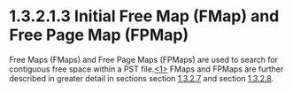 <html dir="LTR" xmlns:mshelp="http://msdn.microsoft.com/mshelp" xmlns:ddue="http://ddue.schemas.microsoft.com/authoring/2003/5" xmlns:xlink="http://www.w3.org/1999/xlink" xmlns:tool="http://www.microsoft.com/tooltip">
    <head>
        <meta http-equiv="Content-Type" content="text/html; CHARSET=utf-8"></meta>
        <meta name="save" content="history"></meta>
        <title>1.3.2.1.3 Initial Free Map (FMap) and Free Page Map (FPMap)</title>
        <xml>
            <mshelp:toctitle title="1.3.2.1.3 Initial Free Map (FMap) and Free Page Map (FPMap)"></mshelp:toctitle>
            <mshelp:rltitle title="[MS-PST]: Initial Free Map (FMap) and Free Page Map (FPMap)"></mshelp:rltitle>
            <mshelp:keyword index="A" term="ca65faa6-a850-46b8-b901-6fb1ee33a330"></mshelp:keyword>
            <mshelp:attr name="DCSext.ContentType" value="open specification"></mshelp:attr>
            <mshelp:attr name="AssetID" value="ca65faa6-a850-46b8-b901-6fb1ee33a330"></mshelp:attr>
            <mshelp:attr name="TopicType" value="kbRef"></mshelp:attr>
            <mshelp:attr name="DCSext.Title" value="[MS-PST]: Initial Free Map (FMap) and Free Page Map (FPMap)" />
        </xml>
    </head>
    <body>
        <div id="header">
            <h1 class="heading">1.3.2.1.3 Initial Free Map (FMap) and Free Page Map (FPMap)</h1>
        </div>
        <div id="mainSection">
            <div id="mainBody">
                <div id="allHistory" class="saveHistory"></div>
                <div id="sectionSection0" class="section" name="collapseableSection">
                    

<p>Free Maps (FMaps) and Free Page Maps (FPMaps) are used to
search for contiguous free space within a PST file.<a id="Appendix_A_Target_1"></a><a href="f040f8b2-f023-4ed9-94fd-de487da83ed5.html#Appendix_A_1" aria-label="Product behavior note 1">&lt;1&gt;</a> FMaps and
FPMaps are further described in greater detail in sections section <a href="289b28b0-1e9a-4fa5-a4d1-cd214c275a16.md">1.3.2.7</a> and section <a href="e3948d31-8c7a-41a6-b08c-5edf1f7274a4.md">1.3.2.8</a>.</p>
                </div>
            </div>
        </div>
    </body>
</html>
